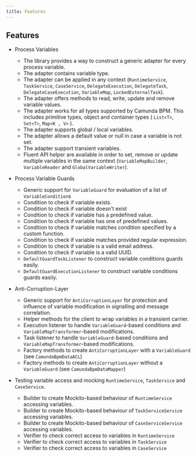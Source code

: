 ```yaml
---
title: Features
---
```

## Features

* Process Variables
    - The library provides a way to construct a generic adapter for every process variable.
    - The adapter contains variable type.
    - The adapter can be applied in any context (`RuntimeService`, `TaskService`, `CaseService`, `DelegateExecution`, `DelegateTask`, `DelegateCaseExecution`, `VariableMap`, `LockedExternalTask`).
    - The adapter offers methods to read, write, update and remove variable values.
    - The adapter works for all types supported by Camunda BPM. This includes primitive types, object and container types ( `List<T>`, `Set<T>`, `Map<K , V>` ).
    - The adapter supports global / local variables.
    - The adapter allows a default value or null in case a variable is not set.
    - The adapter support transient variables.
    - Fluent API helper are available in order to set, remove or update multiple variables in the same context (`VariableMapBuilder`, `VariableReader` and `GlobalVariableWriter`).

* Process Variable Guards
    - Generic support for `VariableGuard` for evaluation of a list of `VariableCondition`s
    - Condition to check if variable exists.
    - Condition to check if variable doesn't exist
    - Condition to check if variable has a predefined value.
    - Condition to check if variable has one of predefined values.
    - Condition to check if variable matches condition specified by a custom function.
    - Condition to check if variable matches provided regular expression.
    - Condition to check if variable is a valid email address.
    - Condition to check if variable is a valid UUID.
    - `DefaultGuardTaskListener` to construct variable conditions guards easily.
    - `DefaultGuardExecutionListener` to construct variable conditions guards easily.

* Anti-Corruption-Layer
    - Generic support for `AntiCorruptionLayer` for protection and influence of variable modification in signalling and message correlation.
    - Helper methods for the client to wrap variables in a transient carrier.
    - Execution listener to handle `VariableGuard`-based conditions and `VariableMapTransformer`-based modifications.
    - Task listener to handle `VariableGuard`-based conditions and `VariableMapTransformer`-based modifications.
    - Factory methods to create `AntiCorruptionLayer` with a `VariableGuard` (see `CamundaBpmDataACL`)
    - Factory methods to create `AntiCorruptionLayer` without a `VariableGuard` (see `CamundaBpmDataMapper`)

* Testing variable access and mocking `RuntimeService`, `TaskService` and `CaseService`.
    - Builder to create Mockito-based behaviour of `RuntimeService` accessing variables.
    - Builder to create Mockito-based behaviour of `TaskServiceService` accessing variables.
    - Builder to create Mockito-based behaviour of `CaseServiceService` accessing variables.
    - Verifier to check correct access to variables in  `RuntimeService`
    - Verifier to check correct access to variables in  `TaskService`
    - Verifier to check correct access to variables in  `CaseService`
